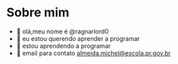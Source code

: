 # Sobre mim

- 👋 olá,meu nome é @ragnarlord0
- 👀 eu estou querendo aprender a programar 
- 🌱 estou aprendendo a programar 
- 💞️ email para contato almeida.michel@escola.pr.gov.br
